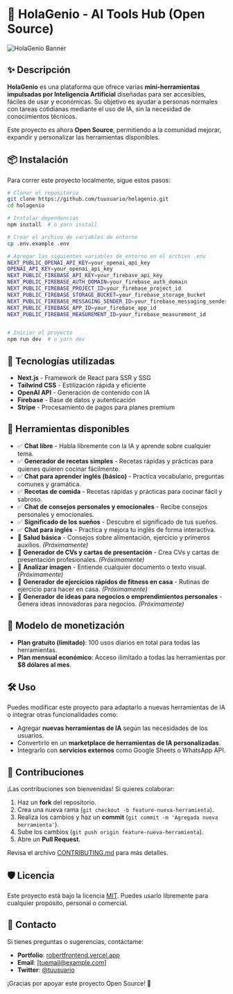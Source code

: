 # 🚀 HolaGenio - AI Tools Hub (Open Source)

![HolaGenio Banner](URL_DE_IMAGEN_O_ELIMINAR)

## ✨ Descripción

**HolaGenio** es una plataforma que ofrece varias **mini-herramientas impulsadas por Inteligencia Artificial** diseñadas para ser accesibles, fáciles de usar y económicas. Su objetivo es ayudar a personas normales con tareas cotidianas mediante el uso de IA, sin la necesidad de conocimientos técnicos.

Este proyecto es ahora **Open Source**, permitiendo a la comunidad mejorar, expandir y personalizar las herramientas disponibles.

## 📦 Instalación

Para correr este proyecto localmente, sigue estos pasos:

```bash
# Clonar el repositorio
git clone https://github.com/tuusuario/holagenio.git
cd holagenio

# Instalar dependencias
npm install  # o yarn install

# Crear el archivo de variables de entorno
cp .env.example .env

# Agregar las siguientes variables de entorno en el archivo .env
NEXT_PUBLIC_OPENAI_API_KEY=your_openai_api_key
OPENAI_API_KEY=your_openai_api_key
NEXT_PUBLIC_FIREBASE_API_KEY=your_firebase_api_key
NEXT_PUBLIC_FIREBASE_AUTH_DOMAIN=your_firebase_auth_domain
NEXT_PUBLIC_FIREBASE_PROJECT_ID=your_firebase_project_id
NEXT_PUBLIC_FIREBASE_STORAGE_BUCKET=your_firebase_storage_bucket
NEXT_PUBLIC_FIREBASE_MESSAGING_SENDER_ID=your_firebase_messaging_sender_id
NEXT_PUBLIC_FIREBASE_APP_ID=your_firebase_app_id
NEXT_PUBLIC_FIREBASE_MEASUREMENT_ID=your_firebase_measurement_id


# Iniciar el proyecto
npm run dev  # o yarn dev
```

## 🔧 Tecnologías utilizadas

- **Next.js** - Framework de React para SSR y SSG
- **Tailwind CSS** - Estilización rápida y eficiente
- **OpenAI API** - Generación de contenido con IA
- **Firebase** - Base de datos y autenticación
- **Stripe** - Procesamiento de pagos para planes premium

## 🚀 Herramientas disponibles

- ✅ **Chat libre** - Habla libremente con la IA y aprende sobre cualquier tema.
- ✅ **Generador de recetas simples** - Recetas rápidas y prácticas para quienes quieren cocinar fácilmente.
- ✅ **Chat para aprender inglés (básico)** - Practica vocabulario, preguntas comunes y gramática.
- ✅ **Recetas de comida** - Recetas rápidas y prácticas para cocinar fácil y sabroso.
- ✅ **Chat de consejos personales y emocionales** - Recibe consejos personales y emocionales.
- ✅ **Significado de los sueños** - Descubre el significado de tus sueños.
- ✅ **Chat para inglés** - Practica y mejora tu inglés de forma interactiva.
- 🚧 **Salud básica** - Consejos sobre alimentación, ejercicio y primeros auxilios. _(Próximamente)_
- 🚧 **Generador de CVs y cartas de presentación** - Crea CVs y cartas de presentación profesionales. _(Próximamente)_
- 🚧 **Analizar imagen** - Entiende cualquier documento o texto visual. _(Próximamente)_
- 🚧 **Generador de ejercicios rápidos de fitness en casa** - Rutinas de ejercicio para hacer en casa. _(Próximamente)_
- 🚧 **Generador de ideas para negocios o emprendimientos personales** - Genera ideas innovadoras para negocios. _(Próximamente)_

## 🎯 Modelo de monetización

- **Plan gratuito (limitado)**: 100 usos diarios en total para todas las herramientas.
- **Plan mensual económico**: Acceso ilimitado a todas las herramientas por **$8 dólares al mes**.

## 🛠️ Uso

Puedes modificar este proyecto para adaptarlo a nuevas herramientas de IA o integrar otras funcionalidades como:

- Agregar **nuevas herramientas de IA** según las necesidades de los usuarios.
- Convertirlo en un **marketplace de herramientas de IA personalizadas**.
- Integrarlo con **servicios externos** como Google Sheets o WhatsApp API.

## 🤝 Contribuciones

¡Las contribuciones son bienvenidas! Si quieres colaborar:

1. Haz un **fork** del repositorio.
2. Crea una nueva rama (`git checkout -b feature-nueva-herramienta`).
3. Realiza los cambios y haz un **commit** (`git commit -m 'Agregada nueva herramienta'`).
4. Sube los cambios (`git push origin feature-nueva-herramienta`).
5. Abre un **Pull Request**.

Revisa el archivo [CONTRIBUTING.md](./CONTRIBUTING.md) para más detalles.

## 🛡️ Licencia

Este proyecto está bajo la licencia [MIT](./LICENSE). Puedes usarlo libremente para cualquier propósito, personal o comercial.

## 📢 Contacto

Si tienes preguntas o sugerencias, contáctame:

- **Portfolio**: [robertfrontend.vercel.app](https://robertfrontend.vercel.app/)
- **Email**: [tuemail@example.com]
- **Twitter**: [@tuusuario](https://twitter.com/tuusuario)

¡Gracias por apoyar este proyecto Open Source! 🚀

